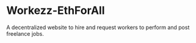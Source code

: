 # Workezz-EthForAll
A decentralized website to hire and request workers to perform and post freelance jobs.
